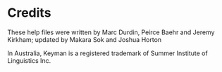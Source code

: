 # Credits

These help files were written by Marc Durdin, Peirce Baehr and Jeremy
Kirkham; updated by Makara Sok and Joshua Horton

In Australia, Keyman is a registered trademark of Summer Institute of
Linguistics Inc.
